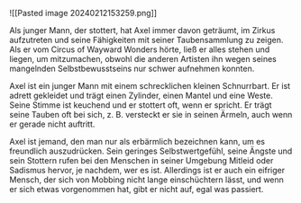 
![[Pasted image 20240212153259.png]]

Als junger Mann, der stottert, hat Axel immer davon geträumt, im Zirkus aufzutreten und seine Fähigkeiten mit seiner Taubensammlung zu zeigen. Als er vom Circus of Wayward Wonders hörte, ließ er alles stehen und liegen, um mitzumachen, obwohl die anderen Artisten ihn wegen seines mangelnden Selbstbewusstseins nur schwer aufnehmen konnten.

Axel ist ein junger Mann mit einem schrecklichen kleinen Schnurrbart. Er ist adrett gekleidet und trägt einen Zylinder, einen Mantel und eine Weste. Seine Stimme ist keuchend und er stottert oft, wenn er spricht. Er trägt seine Tauben oft bei sich, z. B. versteckt er sie in seinen Ärmeln, auch wenn er gerade nicht auftritt.

Axel ist jemand, den man nur als erbärmlich bezeichnen kann, um es freundlich auszudrücken. Sein geringes Selbstwertgefühl, seine Ängste und sein Stottern rufen bei den Menschen in seiner Umgebung Mitleid oder Sadismus hervor, je nachdem, wer es ist. Allerdings ist er auch ein eifriger Mensch, der sich von Mobbing nicht lange einschüchtern lässt, und wenn er sich etwas vorgenommen hat, gibt er nicht auf, egal was passiert.